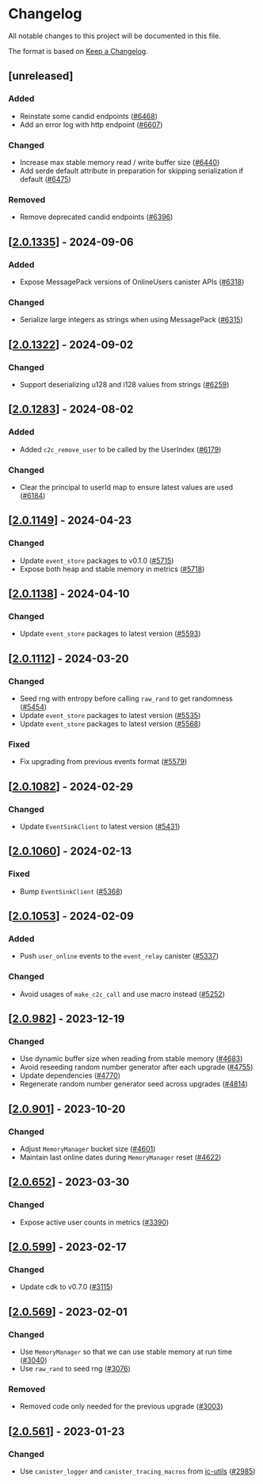 # Changelog

All notable changes to this project will be documented in this file.

The format is based on [Keep a Changelog](https://keepachangelog.com/en/1.0.0/).

## [unreleased]

### Added

- Reinstate some candid endpoints ([#6468](https://github.com/open-chat-labs/open-chat/pull/6468))
- Add an error log with http endpoint ([#6607](https://github.com/open-chat-labs/open-chat/pull/6607))

### Changed

- Increase max stable memory read / write buffer size ([#6440](https://github.com/open-chat-labs/open-chat/pull/6440))
- Add serde default attribute in preparation for skipping serialization if default ([#6475](https://github.com/open-chat-labs/open-chat/pull/6475))

### Removed

- Remove deprecated candid endpoints ([#6396](https://github.com/open-chat-labs/open-chat/pull/6396))

## [[2.0.1335](https://github.com/open-chat-labs/open-chat/releases/tag/v2.0.1335-online_users)] - 2024-09-06

### Added

- Expose MessagePack versions of OnlineUsers canister APIs ([#6318](https://github.com/open-chat-labs/open-chat/pull/6318))

### Changed

- Serialize large integers as strings when using MessagePack ([#6315](https://github.com/open-chat-labs/open-chat/pull/6315))

## [[2.0.1322](https://github.com/open-chat-labs/open-chat/releases/tag/v2.0.1322-online_users)] - 2024-09-02

### Changed

- Support deserializing u128 and i128 values from strings ([#6259](https://github.com/open-chat-labs/open-chat/pull/6259))

## [[2.0.1283](https://github.com/open-chat-labs/open-chat/releases/tag/v2.0.1283-online_users)] - 2024-08-02

### Added

- Added `c2c_remove_user` to be called by the UserIndex ([#6179](https://github.com/open-chat-labs/open-chat/pull/6179))

### Changed

- Clear the principal to userId map to ensure latest values are used ([#6184](https://github.com/open-chat-labs/open-chat/pull/6184))

## [[2.0.1149](https://github.com/open-chat-labs/open-chat/releases/tag/v2.0.1149-online_users)] - 2024-04-23

### Changed

- Update `event_store` packages to v0.1.0 ([#5715](https://github.com/open-chat-labs/open-chat/pull/5715))
- Expose both heap and stable memory in metrics ([#5718](https://github.com/open-chat-labs/open-chat/pull/5718))

## [[2.0.1138](https://github.com/open-chat-labs/open-chat/releases/tag/v2.0.1138-online_users)] - 2024-04-10

### Changed

- Update `event_store` packages to latest version ([#5593](https://github.com/open-chat-labs/open-chat/pull/5593))

## [[2.0.1112](https://github.com/open-chat-labs/open-chat/releases/tag/v2.0.1112-online_users)] - 2024-03-20

### Changed

- Seed rng with entropy before calling `raw_rand` to get randomness ([#5454](https://github.com/open-chat-labs/open-chat/pull/5454))
- Update `event_store` packages to latest version ([#5535](https://github.com/open-chat-labs/open-chat/pull/5535))
- Update `event_store` packages to latest version ([#5568](https://github.com/open-chat-labs/open-chat/pull/5568))

### Fixed

- Fix upgrading from previous events format ([#5579](https://github.com/open-chat-labs/open-chat/pull/5579))

## [[2.0.1082](https://github.com/open-chat-labs/open-chat/releases/tag/v2.0.1082-online_users)] - 2024-02-29

### Changed

- Update `EventSinkClient` to latest version ([#5431](https://github.com/open-chat-labs/open-chat/pull/5431))

## [[2.0.1060](https://github.com/open-chat-labs/open-chat/releases/tag/v2.0.1060-online_users)] - 2024-02-13

### Fixed

- Bump `EventSinkClient` ([#5368](https://github.com/open-chat-labs/open-chat/pull/5368))

## [[2.0.1053](https://github.com/open-chat-labs/open-chat/releases/tag/v2.0.1053-online_users)] - 2024-02-09

### Added

- Push `user_online` events to the `event_relay` canister ([#5337](https://github.com/open-chat-labs/open-chat/pull/5337))

### Changed

- Avoid usages of `make_c2c_call` and use macro instead ([#5252](https://github.com/open-chat-labs/open-chat/pull/5252))

## [[2.0.982](https://github.com/open-chat-labs/open-chat/releases/tag/v2.0.982-online_users)] - 2023-12-19

### Changed

- Use dynamic buffer size when reading from stable memory ([#4683](https://github.com/open-chat-labs/open-chat/pull/4683))
- Avoid reseeding random number generator after each upgrade ([#4755](https://github.com/open-chat-labs/open-chat/pull/4755))
- Update dependencies ([#4770](https://github.com/open-chat-labs/open-chat/pull/4770))
- Regenerate random number generator seed across upgrades ([#4814](https://github.com/open-chat-labs/open-chat/pull/4814))

## [[2.0.901](https://github.com/open-chat-labs/open-chat/releases/tag/v2.0.901-online_users)] - 2023-10-20

### Changed

- Adjust `MemoryManager` bucket size ([#4601](https://github.com/open-chat-labs/open-chat/pull/4601))
- Maintain last online dates during `MemoryManager` reset ([#4622](https://github.com/open-chat-labs/open-chat/pull/4622))

## [[2.0.652](https://github.com/open-chat-labs/open-chat/releases/tag/v2.0.652-online_users)] - 2023-03-30

### Changed

- Expose active user counts in metrics ([#3390](https://github.com/open-chat-labs/open-chat/pull/3390))

## [[2.0.599](https://github.com/open-chat-labs/open-chat/releases/tag/v2.0.599-online_users)] - 2023-02-17

### Changed

- Update cdk to v0.7.0 ([#3115](https://github.com/open-chat-labs/open-chat/pull/3115))

## [[2.0.569](https://github.com/open-chat-labs/open-chat/releases/tag/v2.0.569-online_users)] - 2023-02-01

### Changed

- Use `MemoryManager` so that we can use stable memory at run time ([#3040](https://github.com/open-chat-labs/open-chat/pull/3040))
- Use `raw_rand` to seed rng ([#3076](https://github.com/open-chat-labs/open-chat/pull/3076))

### Removed

- Removed code only needed for the previous upgrade ([#3003](https://github.com/open-chat-labs/open-chat/pull/3003))

## [[2.0.561](https://github.com/open-chat-labs/open-chat/releases/tag/v2.0.561-online_users)] - 2023-01-23

### Changed

- Use `canister_logger` and `canister_tracing_macros` from [ic-utils](https://github.com/open-chat-labs/ic-utils) ([#2985](https://github.com/open-chat-labs/open-chat/pull/2985))
